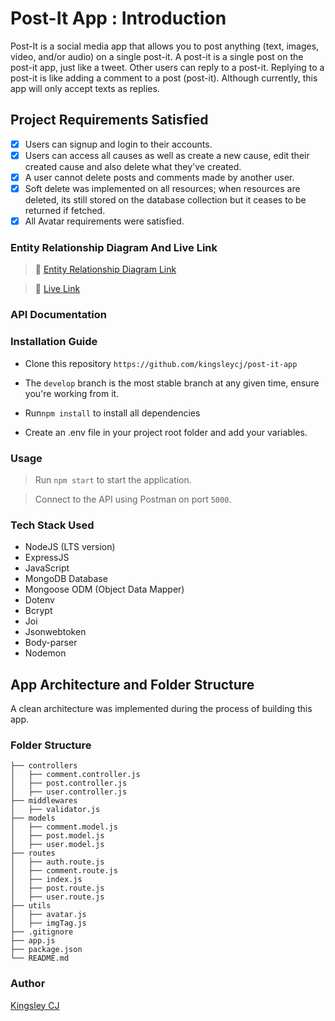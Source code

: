 # Post-It App : Introduction

 Post-It is a social media app that allows you to post anything (text, images, video, and/or audio) on a single post-it.  A post-it is a single post on the post-it app, just like a tweet. Other users can reply to a post-it. Replying to a post-it is like adding a comment to a post (post-it). Although currently, this app will only accept texts as replies.

## Project Requirements Satisfied

- [x] Users can signup and login to their accounts.
- [x] Users can access all causes as well as create a new cause, edit their created cause and also delete what they've created.
- [x] A user cannot delete posts and comments made by another user.
- [x] Soft delete was implemented on all resources; when resources are deleted, its still stored on the database collection but it ceases to be returned if fetched.
- [x] All Avatar requirements were satisfied.

### Entity Relationship Diagram And Live Link

> 🔗   [Entity Relationship Diagram Link](https://dbdesigner.page.link/14Twuq7fN25yGjNP6)

> 🔗    [Live Link]()

### API Documentation

### Installation Guide

- Clone this repository `https://github.com/kingsleycj/post-it-app`

- The `develop` branch is the most stable branch at any given time, ensure you're working from it.

- Run`npm install` to install all dependencies

- Create an .env file in your project root folder and add your variables.

### Usage

> Run `npm start` to start the application.

> Connect to the API using Postman on port `5000`.

### Tech Stack Used

- NodeJS (LTS version)
- ExpressJS
- JavaScript
- MongoDB Database
- Mongoose ODM (Object Data Mapper)
- Dotenv
- Bcrypt
- Joi
- Jsonwebtoken
- Body-parser
- Nodemon

## App Architecture and Folder Structure

 A clean architecture was implemented during the process of building this app.

### Folder Structure

```
├── controllers
│   ├── comment.controller.js
│   ├── post.controller.js
│   ├── user.controller.js
├── middlewares
│   ├── validator.js
├── models
│   ├── comment.model.js
│   ├── post.model.js
│   ├── user.model.js
├── routes
│   ├── auth.route.js
│   ├── comment.route.js
│   ├── index.js
│   ├── post.route.js
│   ├── user.route.js
├── utils
│   ├── avatar.js
│   ├── imgTag.js
├── .gitignore
├── app.js
├── package.json
└── README.md
```

### Author
 [Kingsley CJ](https://github.com/kingsleycj)